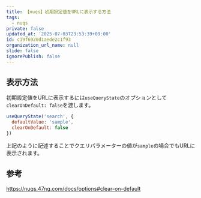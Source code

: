 ```yaml
---
title: 【nuqs】初期設定値をURLに表示する方法
tags:
  - nuqs
private: false
updated_at: '2025-07-03T23:53:39+09:00'
id: c19f6920d1aede2c1f93
organization_url_name: null
slide: false
ignorePublish: false
---
```

## 表示方法

初期設定値をURLに表示するには`useQueryState`のオプションとして`clearOnDefault: false`を渡します。

```jsx
useQueryState('search', {
  defaultValue: 'sample',
  clearOnDefault: false
})
```

上記のように記述することでクエリパラメーターの値が`sample`の場合でもURLに表示されます。

## 参考

https://nuqs.47ng.com/docs/options#clear-on-default
